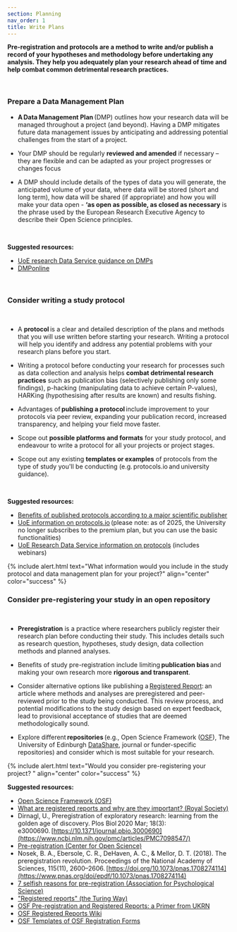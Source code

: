 ```yaml
---
section: Planning
nav_order: 1
title: Write Plans
---
```


**Pre-registration and protocols are a method to write and/or publish a record of your hypotheses and methodology before undertaking any analysis. They help you adequately plan your research ahead of time and help combat common detrimental research practices.** 

  
### Prepare a Data Management Plan 

- **A Data Management Plan** (DMP) outlines how your research data will be managed throughout a project (and beyond). Having a DMP mitigates future data management issues by anticipating and addressing potential challenges from the start of a project. 

- Your DMP should be regularly **reviewed and amended** if necessary – they are flexible and can be adapted as your project progresses or changes focus 

- A DMP should include details of the types of data you will generate, the anticipated volume of your data, where data will be stored (short and long term), how data will be shared (if appropriate) and how you will make your data open - **‘as open as possible, as closed as necessary** is the phrase used by the European Research Executive Agency to describe their Open Science principles. 

  

**Suggested resources:**

- [UoE research Data Service guidance on DMPs](https://library.ed.ac.uk/research-support/research-data-service/before/writing-a-data-management-plan)
- [DMPonline](https://dmponline.ed.ac.uk/?perform_check=false)

   

### Consider writing a study protocol 

  

- A **protocol** is a clear and detailed description of the plans and methods that you will use written before starting your research. Writing a protocol will help you identify and address any potential problems with your research plans before you start. 

- Writing a protocol before conducting your research for processes such as data collection and analysis helps **combat detrimental research practices** such as publication bias (selectively publishing only some findings), p-hacking (manipulating data to achieve certain P-values), HARKing (hypothesising after results are known) and results fishing.  

- Advantages of **publishing a protocol** include improvement to your protocols via peer review, expanding your publication record, increased transparency, and helping your field move faster.  

- Scope out **possible platforms and formats** for your study protocol, and endeavour to write a protocol for all your projects or project stages. 

- Scope out any existing **templates or examples** of protocols from the type of study you'll be conducting (e.g. protocols.io and university guidance). 

  

**Suggested resources:**

- [Benefits of published protocols according to a major scientific publisher](https://plos.org/protocols/)
- [UoE information on protocols.io](https://digitalresearchservices.ed.ac.uk/resources/protocols.io) (please note: as of 2025, the University no longer subscribes to the premium plan, but you can use the basic functionalities) 
- [UoE Research Data Service information on protocols](https://www.ed.ac.uk/information-services/research-support/research-data-service/during/open-research-tools/protocols) (includes webinars)   

{% include alert.html text="What information would you include in the study protocol and data management plan for your project?" align="center" color="success" %}  

 
### Consider pre-registering your study in an open repository  

  
- **Preregistration** is a practice where researchers publicly register their research plan before conducting their study. This includes details such as research question, hypotheses, study design, data collection methods and planned analyses. 

- Benefits of study pre-registration include limiting **publication bias** and   
making your own research more **rigorous and transparent**.  

- Consider alternative options like publishing a [Registered Report](https://royalsociety.org/blog/2016/11/registered-reports-what-are-they-and-why-are-they-important/): an article where methods and analyses are preregistered and peer-reviewed prior to the study being conducted. This review process, and potential modifications to the study design based on expert feedback, lead to provisional acceptance of studies that are deemed methodologically sound.  

- Explore different **repositories** (e.g., Open Science Framework ([OSF](https://osf.io/)), The University of Edinburgh [DataShare](https://datashare.ed.ac.uk/), journal or funder-specific repositories) and consider which is most suitable for your research.  

{% include alert.html text="Would you consider pre-registering your project? " align="center" color="success" %}  


**Suggested resources:**

- [Open Science Framework (OSF)](http://osf.io/)
- [What are registered reports and why are they important? (Royal Society)](https://royalsociety.org/blog/2016/11/registered-reports-what-are-they-and-why-are-they-important/)
- Dirnagl, U., Preregistration of exploratory research: learning from the golden age of discovery. Plos Biol 2020 Mar; 18(3): e3000690. [https://10.1371/journal.pbio.3000690](https://www.ncbi.nlm.nih.gov/pmc/articles/PMC7098547/)
- [Pre-registration (Center for Open Science)](https://www.cos.io/initiatives/prereg)
- Nosek, B. A., Ebersole, C. R., DeHaven, A. C., & Mellor, D. T. (2018). The preregistration revolution. Proceedings of the National Academy of Sciences, 115(11), 2600–2606. [https://doi.org/10.1073/pnas.1708274114](https://www.pnas.org/doi/epdf/10.1073/pnas.1708274114)
- [7 selfish reasons for pre-registration (Association for Psychological Science)](https://www.psychologicalscience.org/observer/seven-selfish-reasons-for-preregistration#.WR3HblMrLOS)
- ["Registered reports" (the Turing Way)](https://the-turing-way.netlify.app/communication/dif-articles/reg#cm-dif-articles-registered-reports)
- [OSF Pre-registration and Registered Reports: a Primer from UKRN](https://osf.io/preprints/osf/8v2n7_v1)
- [OSF Registered Reports Wiki](https://osf.io/3wct2/wiki/home/)
- [OSF Templates of OSF Registration Forms](https://osf.io/zab38/)
 
